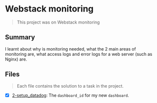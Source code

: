 # Webstack monitoring

> This project was on Webstack monitoring

## Summary

I learnt about why is monitoring needed, what the 2 main areas of monitoring are, what access logs and error logs for a web server (such as Nginx) are.

## Files

> Each file contains the solution to a task in the project.

- [x] [2-setup_datadog](https://github.com/Ebube-Ochemba/alx-system_engineering-devops/blob/master/0x18-webstack_monitoring/2-setup_datadog): The `dashboard_id` for my new `dashboard`.
